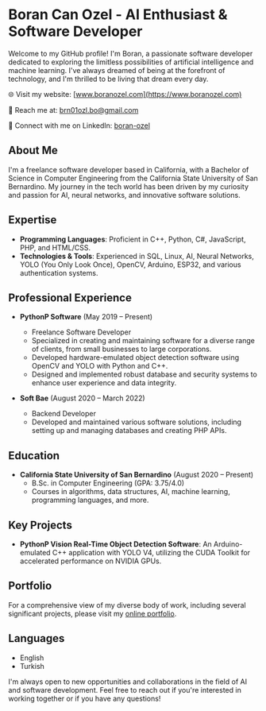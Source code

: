 # Boran Can Ozel - AI Enthusiast & Software Developer

Welcome to my GitHub profile! I'm Boran, a passionate software developer dedicated to exploring the limitless possibilities of artificial intelligence and machine learning. I've always dreamed of being at the forefront of technology, and I'm thrilled to be living that dream every day.

🌐 Visit my website: [www.boranozel.com](https://www.boranozel.com)

📧 Reach me at: brn01ozl.bo@gmail.com

🔗 Connect with me on LinkedIn: [boran-ozel](https://www.linkedin.com/in/boran-ozel)

## About Me
I'm a freelance software developer based in California, with a Bachelor of Science in Computer Engineering from the California State University of San Bernardino. My journey in the tech world has been driven by my curiosity and passion for AI, neural networks, and innovative software solutions.

## Expertise
- **Programming Languages**: Proficient in C++, Python, C#, JavaScript, PHP, and HTML/CSS.
- **Technologies & Tools**: Experienced in SQL, Linux, AI, Neural Networks, YOLO (You Only Look Once), OpenCV, Arduino, ESP32, and various authentication systems.

## Professional Experience
- **PythonP Software** (May 2019 – Present)
  - Freelance Software Developer
  - Specialized in creating and maintaining software for a diverse range of clients, from small businesses to large corporations.
  - Developed hardware-emulated object detection software using OpenCV and YOLO with Python and C++.
  - Designed and implemented robust database and security systems to enhance user experience and data integrity.

- **Soft Bae** (August 2020 – March 2022)
  - Backend Developer
  - Developed and maintained various software solutions, including setting up and managing databases and creating PHP APIs.

## Education
- **California State University of San Bernardino** (August 2020 – Present)
  - B.Sc. in Computer Engineering (GPA: 3.75/4.0)
  - Courses in algorithms, data structures, AI, machine learning, programming languages, and more.

## Key Projects
- **PythonP Vision Real-Time Object Detection Software**: An Arduino-emulated C++ application with YOLO V4, utilizing the CUDA Toolkit for accelerated performance on NVIDIA GPUs.

## Portfolio
For a comprehensive view of my diverse body of work, including several significant projects, please visit my [online portfolio](https://boranozel.com/works.html).

## Languages
- English
- Turkish

I'm always open to new opportunities and collaborations in the field of AI and software development. Feel free to reach out if you're interested in working together or if you have any questions!
